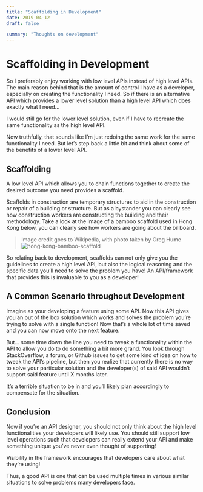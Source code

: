```yaml
---
title: "Scaffolding in Development"
date: 2019-04-12
draft: false

summary: "Thoughts on development"
---
```


# Scaffolding in Development

So I preferably enjoy working with low level APIs instead of high level APIs. The main reason behind that is the amount 
of control I have as a developer, especially on creating the functionality I need. So if there is an alternative API 
which provides a lower level solution than a high level API which does exactly what I need…

I would still go for the lower level solution, even if I have to recreate the same functionality as the high level API.

Now truthfully, that sounds like I’m just redoing the same work for the same functionality I need. But let’s step back a 
little bit and think about some of the benefits of a lower level API.

## Scaffolding

A low level API which allows you to chain functions together to create the desired outcome you need provides a scaffold.

Scaffolds in construction are temporary structures to aid in the construction or repair of a building or structure. But 
as a bystander you can clearly see how construction workers are constructing the building and their methodology. Take a 
look at the image of a bamboo scaffold used in Hong Kong below, you can clearly see how workers are going about the billboard.

> Image credit goes to Wikipedia, with photo taken by Greg Hume
![hong-kong-bamboo-scaffold](https://upload.wikimedia.org/wikipedia/commons/thumb/4/42/CantileverScaffold.jpg/1280px-CantileverScaffold.jpg)

So relating back to development, scaffolds can not only give you the guidelines to create a high level API, but also the 
logical reasoning and the specific data you’ll need to solve the problem you have! An API/framework that provides this 
is invaluable to you as a developer!

## A Common Scenario throughout Development

Imagine as your developing a feature using some API. Now this API gives you an out of the box solution which works and 
solves the problem you’re trying to solve with a single function! Now that’s a whole lot of time saved and you can now 
move onto the next feature.

But... some time down the line you need to tweak a functionality within the API to allow you do to do something a bit more 
grand. You look through StackOverflow, a forum, or Github issues to get some kind of idea on how to tweak the API’s 
pipeline, but then you realize that currently there is no way to solve your particular solution and the developer(s) 
of said API wouldn’t support said feature until X months later.

It’s a terrible situation to be in and you’ll likely plan accordingly to compensate for the situation.

## Conclusion

Now if you’re an API designer, you should not only think about the high level functionalities your developers will likely 
use. You should still support low level operations such that developers can really extend your API and make something unique 
you’ve never even thought of supporting!

Visibility in the framework encourages that developers care about what they’re using!

Thus, a good API is one that can be used multiple times in various similar situations to solve problems many developers face.

<script src="https://utteranc.es/client.js"
        repo="psuong/psuong.github.io"
        issue-term="pathname"
        theme="github-light"
        crossorigin="anonymous"
        async>
</script>